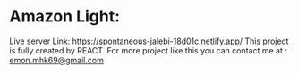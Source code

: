 # Amazon Light:
Live server Link: https://spontaneous-jalebi-18d01c.netlify.app/
This project is fully created by REACT. For more project like this you can contact me at : emon.mhk69@gmail.com
